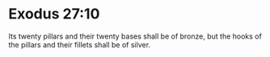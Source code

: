 # Exodus 27:10

Its twenty pillars and their twenty bases shall be of bronze, but the hooks of the pillars and their fillets shall be of silver.
